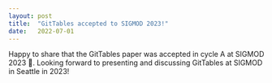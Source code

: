 ```yaml
---
layout: post
title:  "GitTables accepted to SIGMOD 2023!"
date:   2022-07-01
---
```


Happy to share that the GitTables paper was accepted in cycle A at SIGMOD 2023 🎉. Looking forward to presenting and discussing GitTables at SIGMOD in Seattle in 2023!

